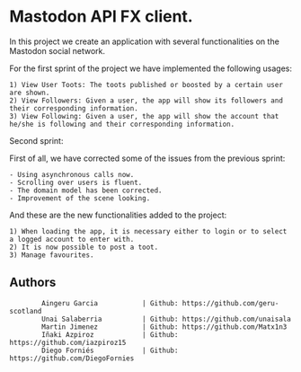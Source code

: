 # Mastodon API FX client.

In this project we create an application with several functionalities on the Mastodon social network.

For the first sprint of the project we have implemented the following usages:

    1) View User Toots: The toots published or boosted by a certain user are shown.
    2) View Followers: Given a user, the app will show its followers and their corresponding information.
    3) View Following: Given a user, the app will show the account that he/she is following and their corresponding information.

Second sprint:

First of all, we have corrected some of the issues from the previous sprint:

    - Using asynchronous calls now.
    - Scrolling over users is fluent.
    - The domain model has been corrected.
    - Improvement of the scene looking.
    
 And these are the new functionalities added to the project:
 
    1) When loading the app, it is necessary either to login or to select a logged account to enter with.
    2) It is now possible to post a toot.
    3) Manage favourites.

## Authors
            Aingeru Garcia           | Github: https://github.com/geru-scotland
            Unai Salaberria          | Github: https://github.com/unaisala
            Martin Jimenez           | Github: https://github.com/Matx1n3
            Iñaki Azpiroz            | Github: https://github.com/iazpiroz15
            Diego Forniés            | Github: https://github.com/DiegoFornies
